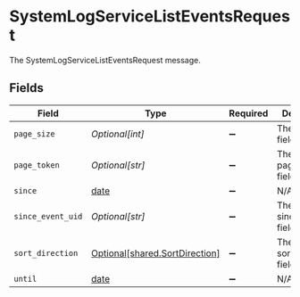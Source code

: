 # SystemLogServiceListEventsRequest

The SystemLogServiceListEventsRequest message.


## Fields

| Field                                                                  | Type                                                                   | Required                                                               | Description                                                            |
| ---------------------------------------------------------------------- | ---------------------------------------------------------------------- | ---------------------------------------------------------------------- | ---------------------------------------------------------------------- |
| `page_size`                                                            | *Optional[int]*                                                        | :heavy_minus_sign:                                                     | The pageSize field.                                                    |
| `page_token`                                                           | *Optional[str]*                                                        | :heavy_minus_sign:                                                     | The pageToken field.                                                   |
| `since`                                                                | [date](https://docs.python.org/3/library/datetime.html#date-objects)   | :heavy_minus_sign:                                                     | N/A                                                                    |
| `since_event_uid`                                                      | *Optional[str]*                                                        | :heavy_minus_sign:                                                     | The sinceEventUid field.                                               |
| `sort_direction`                                                       | [Optional[shared.SortDirection]](../../models/shared/sortdirection.md) | :heavy_minus_sign:                                                     | The sortDirection field.                                               |
| `until`                                                                | [date](https://docs.python.org/3/library/datetime.html#date-objects)   | :heavy_minus_sign:                                                     | N/A                                                                    |